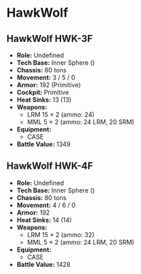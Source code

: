 # HawkWolf
## HawkWolf HWK-3F
- **Role:** Undefined
- **Tech Base:** Inner Sphere ()
- **Chassis:** 80 tons
- **Movement:** 3 / 5 / 0
- **Armor:** 192 (Primitive)
- **Cockpit:** Primitive
- **Heat Sinks:** 13 (13)
- **Weapons:**
  - LRM 15 × 2 (ammo: 24)
  - MML 5 × 2 (ammo: 24 LRM, 20 SRM)
- **Equipment:**
  - CASE
- **Battle Value:** 1349

## HawkWolf HWK-4F
- **Role:** Undefined
- **Tech Base:** Inner Sphere ()
- **Chassis:** 80 tons
- **Movement:** 4 / 6 / 0
- **Armor:** 192
- **Heat Sinks:** 14 (14)
- **Weapons:**
  - LRM 15 × 2 (ammo: 32)
  - MML 5 × 2 (ammo: 24 LRM, 20 SRM)
- **Equipment:**
  - CASE
- **Battle Value:** 1428

